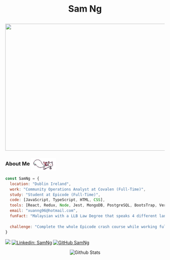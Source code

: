 <h1 align="center"> Sam Ng </h1>

## <p align="center"> <img align="center" src="https://media.tenor.com/y_bEotJcoIkAAAAC/yoni-yoni-beer.gif" width="650" height="400"/></p>




<h3>About Me  <img align="center" height="40" src="https://raw.githubusercontent.com/yeexng/yeexng/main/svg/kyubey.gif"/></h3>

```javascript
const SamNg = {
  location: "Dublin Ireland",
  work: "Community Operations Analyst at Covalen (Full-Time)",
  study: "Student at Epicode (Full-Time)",
  code: [JavaScript, TypeScript, HTML, CSS],
  tools: [React, Redux, Node, Jest, MongoDB, PostgreSQL, BootsTrap, Vercel],
  email: "xuanng96@hotmail.com",
  funFact: "Malaysian with a LLB Law Degree that speaks 4 different languages",

  challenge: "Complete the whole Epicode crash course while working full-time."
}
```
![](https://komarev.com/ghpvc/?username=yeexng&color=green)
[![Linkedin: SamNg](https://img.shields.io/badge/-samyxng-blue?style=flat-square&logo=Linkedin&logoColor=white&link=https://www.linkedin.com/in/thaianebraga/)](https://www.linkedin.com/in/samyxng/)
[![GitHub SamNg](https://img.shields.io/github/followers/samyxng?label=follow&style=social)](https://github.com/yeexng)

<p align="center">
        <img src="https://raw.githubusercontent.com/mayhemantt/mayhemantt/Update/svg/Bottom.svg" alt="Github Stats" />
</p>
